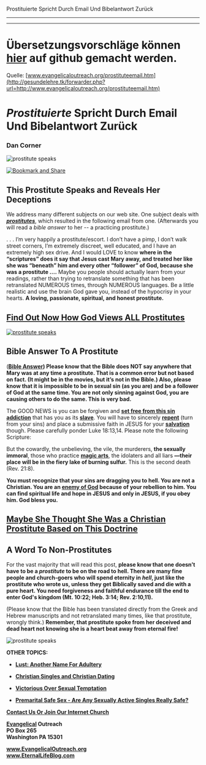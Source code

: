 <!--t Prostituierte Spricht Durch Email Und Bibelantwort Zurück - in Arbeit (0% übersetzt) t-->
<!--d d-->

Prostituierte Spricht Durch Email Und Bibelantwort Zurück

- - - 
- - -

# Übersetzungsvorschläge können [hier](https://github.com/gesundelehre/gesundelehre_translate/blob/master/content/unzucht-homosexualitaet-ehebruch/prostituierte-spricht-durch-email-und-bibelantwort-zurueck.md) auf github gemacht werden.

Quelle: [www.evangelicaloutreach.org/prostituteemail.htm](http://gesundelehre.tk/forwarder.php?url=http://www.evangelicaloutreach.org/prostituteemail.htm)

# _Prostituierte_ Spricht Durch Email Und Bibelantwort Zurück

### Dan Corner

![prostitute speaks](../../files/pictures/a-colorb.gif)

[![Bookmark and Share](../s7.addthis.com/static/btn/v2/lg-share-en.gif)](http://www.addthis.com/bookmark.php?v=250&username=xa-4ce723c86d857fe0)



## This Prostitute Speaks and Reveals Her Deceptions

We address many different subjects on our web site. One subject deals with _**[prostitutes](http://gesundelehre.tk/forwarder.php?url=http://www.evangelicaloutreach.org/prostitution.htm)**_, which resulted in the following email from one. (Afterwards you will read a _bible answer_ to her -- a practicing prostitute.)

. . . I’m very happily a prostitute/escort. I don’t have a pimp, I don’t walk street corners, I’m extremely discreet, well educated, and I have an extremely high sex drive. And I would LOVE to know **where in the “scriptures” does it say that Jesus cast Mary away, and treated her like she was “beneath” him and every other “follower” of God, because she was a prostitute ....** Maybe you people should actually learn from your readings, rather than trying to retranslate something that has been retranslated NUMEROUS times, through NUMEROUS languages. Be a little realistic and use the brain God gave you, instead of the hypocrisy in your hearts. **A loving, passionate, spiritual, and honest prostitute.**

## [Find Out Now How God Views ALL Prostitutes](http://gesundelehre.tk/forwarder.php?url=http://www.evangelicaloutreach.org/prostitution.htm)

[![prostitute speaks](../../files/pictures/God-sees-prostitutes.jpg "Prostitutes are spiritual snare to others and themselves.")](http://gesundelehre.tk/forwarder.php?url=http://www.evangelicaloutreach.org/unsaved-people.htm)

## Bible Answer To A Prostitute

(**[Bible Answer](http://gesundelehre.tk/forwarder.php?url=http://www.evangelicaloutreach.org/bible-answers.html)) Please know that the Bible does NOT say anywhere that Mary was at any time a prostitute. That is a common error but not based on fact. (It might be in the movies, but it’s not in the Bible.) Also, please know that it is impossible to be in sexual sin (as you are) and be a follower of God at the same time. You are not only sinning against God, you are causing others to do the same. This is very bad.**

The GOOD NEWS is you can be forgiven and **[set free from this sin addiction](http://gesundelehre.tk/forwarder.php?url=http://www.evangelicaloutreach.org/romans6.html)** that has you as its **[slave](http://gesundelehre.tk/forwarder.php?url=http://www.evangelicaloutreach.org/slave.htm)**. You will have to sincerely **[repent](http://gesundelehre.tk/forwarder.php?url=http://www.evangelicaloutreach.org/repentance.html)** (turn from your sins) and place a submissive faith in JESUS for your **[salvation](http://gesundelehre.tk/forwarder.php?url=http://www.evangelicaloutreach.org/plan-of-salvation.html)** though. Please carefully ponder Luke 18:13,14\. Please note the following Scripture:

But the cowardly, the unbelieving, the vile, the murderers, **the sexually immoral**, those who practice **[magic arts](http://gesundelehre.tk/forwarder.php?url=http://www.evangelicaloutreach.org/occult.html)**, the idolaters and all liars **—their place will be in the fiery lake of burning sulfur.** This is the second death (Rev. 21:8).

**You must recognize that your sins are dragging you to hell. You are not a Christian. You are an [enemy of God](http://gesundelehre.tk/forwarder.php?url=http://www.evangelicaloutreach.org/enemies-of-God.html) because of your rebellion to him. You can find spiritual life and hope in JESUS and only in JESUS, if you obey him. God bless you.**

## [Maybe She Thought She Was a Christian Prostitute Based on This Doctrine](http://gesundelehre.tk/forwarder.php?url=http://www.evangelicaloutreach.org/eternal-security.html)

## A Word To Non-Prostitutes

For the vast majority that will read this post, **please know that one doesn’t have to be a _prostitute_ to be on the road to hell. There are many fine people and church-goers who will spend eternity in _hell_, just like the prostitute who wrote us, unless they get Biblically saved and die with a pure heart. You need forgiveness and faithful endurance till the end to enter God's kingdom (Mt. 10:22; Heb. 3:14; Rev. 2:10,11).**

(Please know that the Bible has been translated directly from the Greek and Hebrew manuscripts and not retranslated many times, like that prostitute, wrongly think.) **Remember, that prostitute spoke from her deceived and dead heart not knowing she is a heart beat away from eternal fire!**

![prostitute speaks](a-colorb.gif)

**OTHER TOPICS:**

- **[Lust: Another Name For Adultery](http://gesundelehre.tk/forwarder.php?url=http://www.evangelicaloutreach.org/lust.html)**

- **[Christian Singles and Christian Dating](http://gesundelehre.tk/forwarder.php?url=http://www.evangelicaloutreach.org/christiansingles.html)**

- **[Victorious Over Sexual Temptation](http://gesundelehre.tk/forwarder.php?url=http://www.evangelicaloutreach.org/sexualtemptation.htm)**

- **[Premarital Safe Sex - Are Any Sexually Active Singles Really Safe?](http://gesundelehre.tk/forwarder.php?url=http://www.evangelicaloutreach.org/safesex.html)**

[**Contact Us Or Join Our Internet Church**](http://gesundelehre.tk/forwarder.php?url=http://www.evangelicaloutreach.org/contact.html)

**[Evangelical](http://gesundelehre.tk/forwarder.php?url=http://www.evangelicaloutreach.org/index.html) Outreach**  
**PO Box 265**  
**Washington PA 15301**

**www.EvangelicalOutreach.org**  
**www.EternalLifeBlog.com**